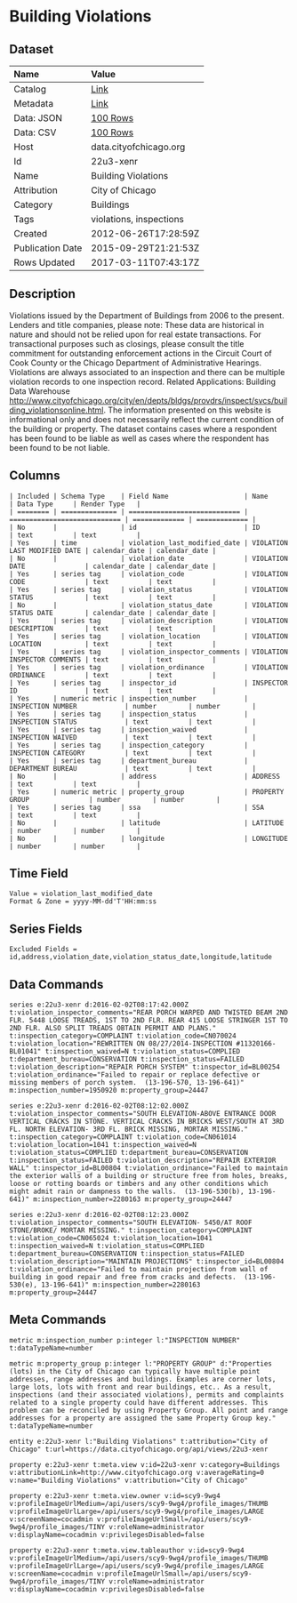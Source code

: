 # Building Violations

## Dataset

| Name | Value |
| :--- | :---- |
| Catalog | [Link](https://catalog.data.gov/dataset/building-violations-f0f5e) |
| Metadata | [Link](https://data.cityofchicago.org/api/views/22u3-xenr) |
| Data: JSON | [100 Rows](https://data.cityofchicago.org/api/views/22u3-xenr/rows.json?max_rows=100) |
| Data: CSV | [100 Rows](https://data.cityofchicago.org/api/views/22u3-xenr/rows.csv?max_rows=100) |
| Host | data.cityofchicago.org |
| Id | 22u3-xenr |
| Name | Building Violations |
| Attribution | City of Chicago |
| Category | Buildings |
| Tags | violations, inspections |
| Created | 2012-06-26T17:28:59Z |
| Publication Date | 2015-09-29T21:21:53Z |
| Rows Updated | 2017-03-11T07:43:17Z |

## Description

Violations issued by the Department of Buildings from 2006 to the present.  Lenders and title companies, please note: These data are historical in nature and should not be relied upon for real estate transactions. For transactional purposes such as closings, please consult the title commitment for outstanding enforcement actions in the Circuit Court of Cook County or the Chicago Department of Administrative Hearings. Violations are always associated to an inspection and there can be multiple violation records to one inspection record. Related Applications: Building Data Warehouse http://www.cityofchicago.org/city/en/depts/bldgs/provdrs/inspect/svcs/building_violationsonline.html. The information presented on this website is informational only and does not necessarily reflect the current condition of the building or property. The dataset contains cases where a respondent has been found to be liable as well as cases where the respondent has been found to be not liable.

## Columns

```ls
| Included | Schema Type    | Field Name                   | Name                         | Data Type     | Render Type   |
| ======== | ============== | ============================ | ============================ | ============= | ============= |
| No       |                | id                           | ID                           | text          | text          |
| Yes      | time           | violation_last_modified_date | VIOLATION LAST MODIFIED DATE | calendar_date | calendar_date |
| No       |                | violation_date               | VIOLATION DATE               | calendar_date | calendar_date |
| Yes      | series tag     | violation_code               | VIOLATION CODE               | text          | text          |
| Yes      | series tag     | violation_status             | VIOLATION STATUS             | text          | text          |
| No       |                | violation_status_date        | VIOLATION STATUS DATE        | calendar_date | calendar_date |
| Yes      | series tag     | violation_description        | VIOLATION DESCRIPTION        | text          | text          |
| Yes      | series tag     | violation_location           | VIOLATION LOCATION           | text          | text          |
| Yes      | series tag     | violation_inspector_comments | VIOLATION INSPECTOR COMMENTS | text          | text          |
| Yes      | series tag     | violation_ordinance          | VIOLATION ORDINANCE          | text          | text          |
| Yes      | series tag     | inspector_id                 | INSPECTOR ID                 | text          | text          |
| Yes      | numeric metric | inspection_number            | INSPECTION NUMBER            | number        | number        |
| Yes      | series tag     | inspection_status            | INSPECTION STATUS            | text          | text          |
| Yes      | series tag     | inspection_waived            | INSPECTION WAIVED            | text          | text          |
| Yes      | series tag     | inspection_category          | INSPECTION CATEGORY          | text          | text          |
| Yes      | series tag     | department_bureau            | DEPARTMENT BUREAU            | text          | text          |
| No       |                | address                      | ADDRESS                      | text          | text          |
| Yes      | numeric metric | property_group               | PROPERTY GROUP               | number        | number        |
| Yes      | series tag     | ssa                          | SSA                          | text          | text          |
| No       |                | latitude                     | LATITUDE                     | number        | number        |
| No       |                | longitude                    | LONGITUDE                    | number        | number        |
```

## Time Field

```ls
Value = violation_last_modified_date
Format & Zone = yyyy-MM-dd'T'HH:mm:ss
```

## Series Fields

```ls
Excluded Fields = id,address,violation_date,violation_status_date,longitude,latitude
```

## Data Commands

```ls
series e:22u3-xenr d:2016-02-02T08:17:42.000Z t:violation_inspector_comments="REAR PORCH WARPED AND TWISTED BEAM 2ND FLR. 5448 LOOSE TREADS, 1ST TO 2ND FLR. REAR 415 LOOSE STRINGER 1ST TO 2ND FLR. ALSO SPLIT TREADS OBTAIN PERMIT AND PLANS." t:inspection_category=COMPLAINT t:violation_code=CN070024 t:violation_location="REWRITTEN ON 08/27/2014-INSPECTION #11320166-BL01041" t:inspection_waived=N t:violation_status=COMPLIED t:department_bureau=CONSERVATION t:inspection_status=FAILED t:violation_description="REPAIR PORCH SYSTEM" t:inspector_id=BL00254 t:violation_ordinance="Failed to repair or replace defective or missing members of porch system.  (13-196-570, 13-196-641)" m:inspection_number=1950920 m:property_group=24447

series e:22u3-xenr d:2016-02-02T08:12:02.000Z t:violation_inspector_comments="SOUTH ELEVATION-ABOVE ENTRANCE DOOR VERTICAL CRACKS IN STONE. VERTICAL CRACKS IN BRICKS WEST/SOUTH AT 3RD FL. NORTH ELEVATION- 3RD FL. BRICK MISSING, MORTAR MISSING." t:inspection_category=COMPLAINT t:violation_code=CN061014 t:violation_location=1041 t:inspection_waived=N t:violation_status=COMPLIED t:department_bureau=CONSERVATION t:inspection_status=FAILED t:violation_description="REPAIR EXTERIOR WALL" t:inspector_id=BL00804 t:violation_ordinance="Failed to maintain the exterior walls of a building or structure free from holes, breaks, loose or rotting boards or timbers and any other conditions which might admit rain or dampness to the walls.  (13-196-530(b), 13-196-641)" m:inspection_number=2280163 m:property_group=24447

series e:22u3-xenr d:2016-02-02T08:12:23.000Z t:violation_inspector_comments="SOUTH ELEVATION- 5450/AT ROOF STONE/BROKE/ MORTAR MISSING." t:inspection_category=COMPLAINT t:violation_code=CN065024 t:violation_location=1041 t:inspection_waived=N t:violation_status=COMPLIED t:department_bureau=CONSERVATION t:inspection_status=FAILED t:violation_description="MAINTAIN PROJECTIONS" t:inspector_id=BL00804 t:violation_ordinance="Failed to maintain projection from wall of building in good repair and free from cracks and defects.  (13-196-530(e), 13-196-641)" m:inspection_number=2280163 m:property_group=24447
```

## Meta Commands

```ls
metric m:inspection_number p:integer l:"INSPECTION NUMBER" t:dataTypeName=number

metric m:property_group p:integer l:"PROPERTY GROUP" d:"Properties (lots) in the City of Chicago can typically have multiple point addresses, range addresses and buildings. Examples are corner lots, large lots, lots with front and rear buildings, etc.. As a result, inspections (and their associated violations), permits and complaints related to a single property could have different addresses. This problem can be reconciled by using Property Group. All point and range addresses for a property are assigned the same Property Group key." t:dataTypeName=number

entity e:22u3-xenr l:"Building Violations" t:attribution="City of Chicago" t:url=https://data.cityofchicago.org/api/views/22u3-xenr

property e:22u3-xenr t:meta.view v:id=22u3-xenr v:category=Buildings v:attributionLink=http://www.cityofchicago.org v:averageRating=0 v:name="Building Violations" v:attribution="City of Chicago"

property e:22u3-xenr t:meta.view.owner v:id=scy9-9wg4 v:profileImageUrlMedium=/api/users/scy9-9wg4/profile_images/THUMB v:profileImageUrlLarge=/api/users/scy9-9wg4/profile_images/LARGE v:screenName=cocadmin v:profileImageUrlSmall=/api/users/scy9-9wg4/profile_images/TINY v:roleName=administrator v:displayName=cocadmin v:privilegesDisabled=false

property e:22u3-xenr t:meta.view.tableauthor v:id=scy9-9wg4 v:profileImageUrlMedium=/api/users/scy9-9wg4/profile_images/THUMB v:profileImageUrlLarge=/api/users/scy9-9wg4/profile_images/LARGE v:screenName=cocadmin v:profileImageUrlSmall=/api/users/scy9-9wg4/profile_images/TINY v:roleName=administrator v:displayName=cocadmin v:privilegesDisabled=false
```
